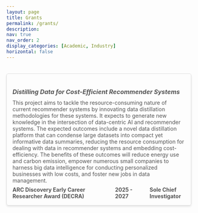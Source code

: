 ```yaml
---
layout: page
title: Grants
permalink: /grants/
description: 
nav: true
nav_order: 2
display_categories: [Academic, Industry]
horizontal: false
---
```


<div class="grants-list">
    <div class="grant-item">        
        <h5 style="font-weight: bold;">Distilling Data for Cost-Efficient Recommender Systems</h5>
        <p>This project aims to tackle the resource-consuming nature of current recommender systems by innovating data distillation methodologies for these systems. It expects to generate new knowledge in the intersection of data-centric AI and recommender systems. The expected outcomes include a novel data distillation platform that can condense large datasets into compact yet informative data summaries, reducing the resource consumption for dealing with data in recommender systems and embedding cost-efficiency. The benefits of these outcomes will reduce energy use and carbon emission, empower numerous small companies to harness big data intelligence for conducting personalized businesses with low costs, and foster new jobs in data management.
        </p>
        <div class="grant-info">
            <p><b>ARC Discovery Early Career Researcher Award (DECRA)</b> </p>
            <p><b>2025 - 2027</b></p>
            <p><b>Sole Chief Investigator</b></p>
        </div>
    </div>
</div>




<style>
    .grants-list {        
        padding: 20px 20px 20px 0;        
    }
    
    .grant-item {
        margin-bottom: 20px;
        padding: 15px;
        border: 1px solid #ddd;
        border-radius: 5px;
        box-shadow: 0 3px 5px rgba(0, 0, 0, 0.1); /* Adds the shadow effect */
    }

    .grant-item h5 {
        margin-bottom: 10px;
        color: #555; /* Highlight the title with a blue color */
        font-size: medium
    }

    .grant-item p {
        margin: 0;
        font-size: 14px;
        color: #555;
        transition: background-color 0.3s ease; /* Smooth transition for background color */
    }

    .grant-info {
        display: flex;
        padding-top: 7px;
        gap: 40px;        
        color: #555;
    }

    .grant-info p {
        margin: 0;
        font-size: 14px;
        color: #555;
    }

    .grant-item p:hover {
        background-color: #fff2e5;
    }
</style>
